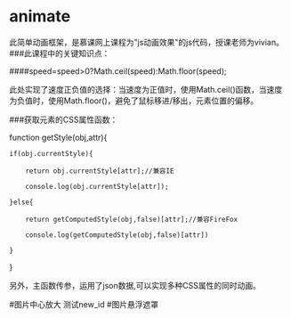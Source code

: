 # animate
此简单动画框架，是慕课网上课程为"js动画效果"的js代码，授课老师为vivian。
###此课程中的关键知识点：

####speed=speed>0?Math.ceil(speed):Math.floor(speed);

此处实现了速度正负值的选择：当速度为正值时，使用Math.ceil()函数，当速度为负值时，使用Math.floor()，避免了鼠标移进/移出，元素位置的偏移。

###获取元素的CSS属性函数：


function getStyle(obj,attr){
	
	if(obj.currentStyle){
	
		return obj.currentStyle[attr];//兼容IE

		console.log(obj.currentStyle[attr]);

	}else{

		return getComputedStyle(obj,false)[attr];//兼容FireFox

		console.log(getComputedStyle(obj,false)[attr])

	}

}

	
另外，主函数传参，运用了json数据,可以实现多种CSS属性的同时动画。

#图片中心放大
测试new_id
#图片悬浮遮罩

